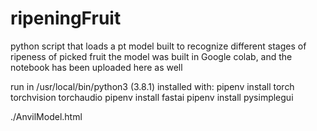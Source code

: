 # ripeningFruit

python script that loads a pt model built to recognize different stages of ripeness of picked fruit
the model was built in Google colab, and the notebook has been uploaded here as well

run in  /usr/local/bin/python3 (3.8.1)
installed with:
  pipenv install torch torchvision torchaudio
  pipenv install fastai
  pipenv install pysimplegui


./AnvilModel.html
